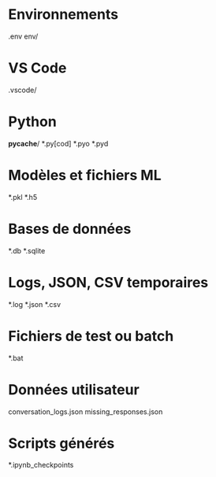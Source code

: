 # Environnements
.env
env/

# VS Code
.vscode/

# Python
__pycache__/
*.py[cod]
*.pyo
*.pyd

# Modèles et fichiers ML
*.pkl
*.h5

# Bases de données
*.db
*.sqlite

# Logs, JSON, CSV temporaires
*.log
*.json
*.csv

# Fichiers de test ou batch
*.bat

# Données utilisateur
conversation_logs.json
missing_responses.json

# Scripts générés
*.ipynb_checkpoints
